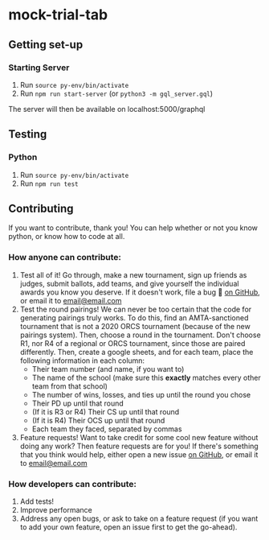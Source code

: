 # mock-trial-tab

## Getting set-up
### Starting Server
1. Run `source py-env/bin/activate`
2. Run `npm run start-server` (or `python3 -m gql_server.gql`)

The server will then be available on localhost:5000/graphql

## Testing
### Python
1. Run `source py-env/bin/activate`
2. Run `npm run test`

## Contributing
If you want to contribute, thank you! You can help whether or not you know python, or know how to code at all.

### How anyone can contribute:
1. Test all of it! Go through, make a new tournament, sign up friends as judges, submit ballots, add teams, and give yourself the individual awards you know you deserve. If it doesn't work, file a bug 🐞 [on GitHub](https://example.com), or email it to email@email.com
2. Test the round pairings! We can never be too certain that the code for generating pairings truly works. To do this, find an AMTA-sanctioned tournament that is not a 2020 ORCS tournament (because of the new pairings system). Then, choose a round in the tournament. Don't choose R1, nor R4 of a regional or ORCS tournament, since those are paired differently. Then, create a google sheets, and for each team, place the following information in each column:
   - Their team number (and name, if you want to)
   - The name of the school (make sure this **exactly** matches every other team from that school)
   - The number of wins, losses, and ties up until the round you chose
   - Their PD up until that round
   - (If it is R3 or R4) Their CS up until that round
   - (If it is R4) Their OCS up until that round
   - Each team they faced, separated by commas
3. Feature requests! Want to take credit for some cool new feature without doing any work? Then feature requests are for you! If there's something that you think would help, either open a new issue [on GitHub](https://example.com), or email it to email@email.com

### How developers can contribute:
1. Add tests!
2. Improve performance
3. Address any open bugs, or ask to take on a feature request (if you want to add your own feature, open an issue first to get the go-ahead).